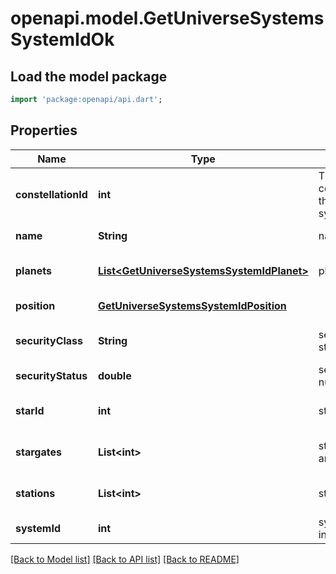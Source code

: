 # openapi.model.GetUniverseSystemsSystemIdOk

## Load the model package
```dart
import 'package:openapi/api.dart';
```

## Properties
Name | Type | Description | Notes
------------ | ------------- | ------------- | -------------
**constellationId** | **int** | The constellation this solar system is in | [default to null]
**name** | **String** | name string | [default to null]
**planets** | [**List&lt;GetUniverseSystemsSystemIdPlanet&gt;**](GetUniverseSystemsSystemIdPlanet.md) | planets array | [optional] [default to []]
**position** | [**GetUniverseSystemsSystemIdPosition**](GetUniverseSystemsSystemIdPosition.md) |  | [default to null]
**securityClass** | **String** | security_class string | [optional] [default to null]
**securityStatus** | **double** | security_status number | [default to null]
**starId** | **int** | star_id integer | [optional] [default to null]
**stargates** | **List&lt;int&gt;** | stargates array | [optional] [default to []]
**stations** | **List&lt;int&gt;** | stations array | [optional] [default to []]
**systemId** | **int** | system_id integer | [default to null]

[[Back to Model list]](../README.md#documentation-for-models) [[Back to API list]](../README.md#documentation-for-api-endpoints) [[Back to README]](../README.md)



